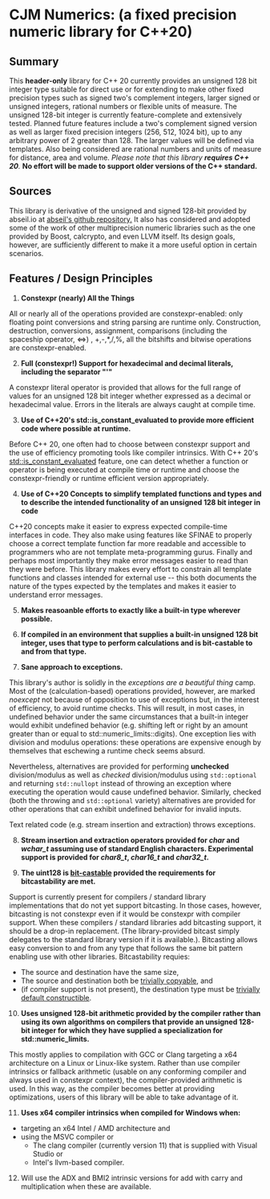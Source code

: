 # CJM Numerics: (a fixed precision numeric library for C++20)
## Summary
  This **header-only** library for C++ 20 currently provides an unsigned 128 bit integer type suitable for direct use or for extending to make other fixed precision types such as signed two's complement integers, larger signed or unsigned integers, rational numbers or flexible units of measure.  The unsigned 128-bit integer is currently feature-complete and extensively tested. Planned future features include a two's complement signed version as well as larger fixed precision integers (256, 512, 1024 bit), up to any arbitrary power of 2 greater than 128.  The larger values will be defined via templates.   Also being considered are rational numbers and units of measure for distance, area and volume.  *Please note that this library **requires C++ 20**.*  **No effort will be made to support older versions of the C++ standard.**
  
## Sources
  This library is derivative of the unsigned and signed 128-bit provided by abseil.io at [abseil's github repository.](https://github.com/abseil/abseil-cpp/blob/master/absl/numeric/int128.h#L100)  It also has considered and adopted some of the work of other multiprecision numeric libraries such as the one provided by Boost, calcrypto, and even LLVM itself.  Its design goals, however, are sufficiently different to make it a more useful option in certain scenarios.
  
## Features / Design Principles
1.  **Constexpr (nearly) All the Things**

All or nearly all of the operations provided are constexpr-enabled: only floating point conversions and string parsing are runtime only.  Construction, destruction, conversions, assignment, comparisons (including the spaceship operator, <=>) , +,-,*,/,%, all the bitshifts and bitwise operations are constexpr-enabled.

2.  **Full (constexpr!) Support for hexadecimal and decimal literals, including the separator "'"**

A constexpr literal operator is provided that allows for the full range of values for an unsigned 128 bit integer whether expressed as a decimal or hexadecimal value.  Errors in the literals are always caught at compile time.  

3.  **Use of C++20's std::is_constant_evaluated to provide more efficient code where possible at runtime.**

Before C++ 20, one often had to choose between constexpr support and the use of efficiency promoting tools like compiler intrinsics. With C++ 20's [std::is_constant_evaluated](https://en.cppreference.com/w/cpp/types/is_constant_evaluated) feature, one can detect whether a function or operator is being executed at compile time or runtime and choose the constexpr-friendly or runtime efficient version appropriately.

4.  **Use of C++20 Concepts to simplify templated functions and types and to describe the intended functionality of an unsigned 128 bit integer in code**

C++20 concepts make it easier to express expected compile-time interfaces in code.  They also make using features like SFINAE to properly choose a correct template function far more readable and accessible to programmers who are not template meta-programming gurus.  Finally and perhaps most importantly they make error messages easier to read than they were before.  This library makes every effort to constrain all template functions and classes intended for external use -- this both documents the nature of the types expected by the templates and makes it easier to understand error messages.

5. **Makes reasoanble efforts to exactly like a built-in type wherever possible.**

6. **If compiled in an environment that supplies a built-in unsigned 128 bit integer, uses that type to perform calculations and is bit-castable to and from that type.**

7. **Sane approach to exceptions.**

This library's author is solidly in the *exceptions are a beautiful thing* camp.  Most of the (calculation-based) operations provided, however, are marked *noexcept* not because of opposition to use of exceptions but, in the interest of efficiency, to avoid runtime checks.  This will result, in most cases, in undefined behavior under the same circumstances that a built-in integer would exhibit undefined behavior (e.g. shifting left or right by an amount greater than or equal to std::numeric_limits<UnsignedInteger>::digits).  One exception lies with division and modulus operations: these operations are expensive enough by themselves that eschewing a runtime check seems absurd.  

Nevertheless, alternatives are provided for performing **unchecked** division/modulus as well as *checked* division/modulus using `std::optional` and returning `std::nullopt` instead of throwing an exception where executing the operation would cause undefined behavior.  Similarly, checked (both the throwing and `std::optional` variety) alternatives are provided for other operations that can exhibit undefined behavior for invalid inputs.

Text related code (e.g. stream insertion and extraction) throws exceptions.  

8. **Stream insertion and extraction operators provided for *char* and *wchar_t* assuming use of standard English characters.  Experimental support is provided for *char8_t*, *char16_t* and *char32_t*.**

9. **The uint128 is [bit-castable](https://en.cppreference.com/w/cpp/numeric/bit_cast) provided the requirements for bitcastability are met.**  

Support is currently present for compilers / standard library implementations that do not yet support bitcasting.  In those cases, however, bitcasting is not constexpr even if it would be constexpr with compiler support.  When these compilers / standard libraries add bitcasting support, it should be a drop-in replacement. (The library-provided bitcast simply delegates to the standard library version if it is available.).  Bitcasting allows easy conversion to and from any type that follows the same bit pattern enabling use with other libraries.  Bitcastability requies:
*   The source and destination have the same size,
*   The source and destination both be [trivially copyable](https://en.cppreference.com/w/cpp/named_req/TriviallyCopyable), and
*   (if compiler support is not present), the destination type must be [trivially default constructible](https://en.cppreference.com/w/cpp/types/is_default_constructible).
    
10. **Uses unsigned 128-bit arithmetic provided by the compiler rather than using its own algorithms on compilers that provide an unsigned 128-bit integer for which they have supplied a specialization for std::numeric_limits.**  

This mostly applies to compilation with GCC or Clang targeting a x64 architecture on a Linux or Linux-like system.  Rather than use compiler intrinsics or fallback arithmetic (usable on any conforming compiler and always used in constexpr context), the compiler-provided arithmetic is used.  In this way, as the compiler becomes better at providing optimizations, users of this library will be able to take advantage of it.

11. **Uses x64 compiler intrinsics when compiled for Windows when:**
*   targeting an x64 Intel / AMD architecture and
*   using the MSVC compiler or
    * The clang compiler (currently version 11) that is supplied with Visual Studio or
    * Intel's llvm-based compiler.
    
12. Will use the ADX and BMI2 intrinsic versions for add with carry and multiplication when these are available.



